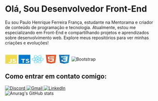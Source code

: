 <h1>Olá, Sou Desenvolvedor Front-End </h1>
<p>Eu sou Paulo Henrique Ferreira França, estudante na Mentorama e criador de conteúdo de programação e tecnologia.
Atualmente, estou me especializando em Front-End e compartilhando projetos e aprendizados sobre desenvolvimento web.
Explore meus repositórios para ver minhas criações e evoluções!</p>

<div style="display: inline-block;"><br>
  <img align="center" alt="Js" height="30" width="40" src="https://raw.githubusercontent.com/devicons/devicon/master/icons/javascript/javascript-plain.svg">
  <img align="center" alt="Ts" height="30" width="40" src="https://raw.githubusercontent.com/devicons/devicon/master/icons/typescript/typescript-plain.svg">
  <img align="center" alt="React" height="30" width="40" src="https://raw.githubusercontent.com/devicons/devicon/master/icons/react/react-original.svg">
  <img align="center" alt="HTML" height="30" width="40" src="https://raw.githubusercontent.com/devicons/devicon/master/icons/html5/html5-original.svg">
  <img align="center" alt="CSS" height="30" width="40" src="https://raw.githubusercontent.com/devicons/devicon/master/icons/css3/css3-original.svg">
  <img align="center" alt="Bootstrap" height="30" width="40" src="https://getbootstrap.com/docs/5.3/assets/brand/bootstrap-logo-shadow.png">
</div>

<h2>Como entrar em contato comigo:</h2>

<div>
  <a href="https://discord.gg/wagxzStdcR" target="_blank">
    <img src="https://img.shields.io/badge/Discord-7289DA?style=for-the-badge&logo=discord&logoColor=white" alt="Discord">
  </a>
  <a href="mailto:paulohenriqueferreirafranca2@gmail.com">
    <img src="https://img.shields.io/badge/-Gmail-%23333?style=for-the-badge&logo=gmail&logoColor=white" alt="Gmail">
  </a>
  <a href="https://www.linkedin.com/in/paulo-henrique-ferreira-frança-75125626" target="_blank">
    <img src="https://img.shields.io/badge/-LinkedIn-%230077B5?style=for-the-badge&logo=linkedin&logoColor=white" alt="LinkedIn">
  </a>
</div>
<img src="https://github-readme-stats.vercel.app/api?username=PauloHenrique993940&bg_color=000000&title_color=4CAF50&text_color=FFFFFF&icon_color=FFA500&border_color=CCCCCC" alt="Anurag's GitHub stats">



